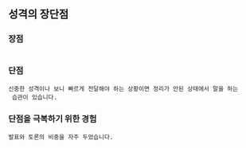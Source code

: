 ## 성격의 장단점

### 장점
```

```
### 단점
```
신중한 성격이나 보니 빠르게 전달해야 하는 상황이면 정리가 안된 상태에서 말을 하는
 습관이 있습니다.

```
### 단점을 극복하기 위한 경험
```
발표와 토론의 비중을 자주 두었습니다.
```
